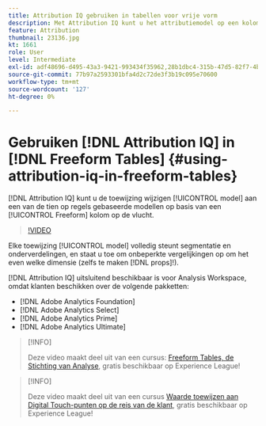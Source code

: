 ```yaml
---
title: Attribution IQ gebruiken in tabellen voor vrije vorm
description: Met Attribution IQ kunt u het attributiemodel op een kolom Freeform direct wijzigen in een van de tien op regels gebaseerde modellen.
feature: Attribution
thumbnail: 23136.jpg
kt: 1661
role: User
level: Intermediate
exl-id: adf48696-d495-43a3-9421-993434f35962,28b1dbc4-315b-47d5-82f7-4b394ed31ad8
source-git-commit: 77b97a2593301bfa4d2c72de3f3b19c095e70600
workflow-type: tm+mt
source-wordcount: '127'
ht-degree: 0%

---
```


# Gebruiken [!DNL Attribution IQ] in [!DNL Freeform Tables] {#using-attribution-iq-in-freeform-tables}

[!DNL Attribution IQ] kunt u de toewijzing wijzigen [!UICONTROL model] aan een van de tien op regels gebaseerde modellen op basis van een [!UICONTROL Freeform] kolom op de vlucht.

>[!VIDEO](https://video.tv.adobe.com/v/23136/?quality=12)

Elke toewijzing [!UICONTROL model] volledig steunt segmentatie en onderverdelingen, en staat u toe om onbeperkte vergelijkingen op om het even welke dimensie (zelfs te maken [!DNL props]!).

[!DNL Attribution IQ] uitsluitend beschikbaar is voor Analysis Workspace, omdat klanten beschikken over de volgende pakketten:

* [!DNL Adobe Analytics Foundation]
* [!DNL Adobe Analytics Select]
* [!DNL Adobe Analytics Prime]
* [!DNL Adobe Analytics Ultimate]

>[!INFO]
>
> Deze video maakt deel uit van een cursus: [Freeform Tables, de Stichting van Analyse](https://experienceleague.adobe.com/?recommended=Analytics-U-1-2020.3), gratis beschikbaar op Experience League!

>[!INFO]
>
> Deze video maakt deel uit van een cursus [Waarde toewijzen aan Digital Touch-punten op de reis van de klant](https://experienceleague.adobe.com/?recommended=Analytics-U-1-2020.2), gratis beschikbaar op Experience League!

